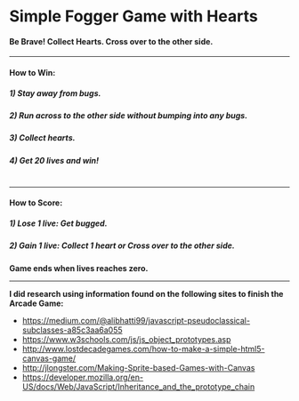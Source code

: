 Simple Fogger Game with Hearts
===============================
#### Be Brave! Collect Hearts. Cross over to the other side.
---
#### How to Win:
##### 1) Stay away from bugs.
##### 2) Run across to the other side without bumping into any bugs.
##### 3) Collect hearts. 
##### 4) Get 20 lives and win!
#
---
#### How to Score: 
##### 1) Lose 1 live: Get bugged.
##### 2) Gain 1 live: Collect 1 heart or Cross over to the other side.
**Game ends when lives reaches zero.**

---
**I did research using information found on the following sites to finish the Arcade Game:**
* <https://medium.com/@alibhatti99/javascript-pseudoclassical-subclasses-a85c3aa6a055>
* <https://www.w3schools.com/js/js_object_prototypes.asp>
* <http://www.lostdecadegames.com/how-to-make-a-simple-html5-canvas-game/>
* <http://jlongster.com/Making-Sprite-based-Games-with-Canvas>
* <https://developer.mozilla.org/en-US/docs/Web/JavaScript/Inheritance_and_the_prototype_chain>